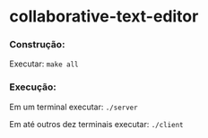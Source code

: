 # collaborative-text-editor

### Construção:
Executar: ```make all```

### Execução:
Em um terminal executar: ```./server```

Em até outros dez terminais executar: ```./client```